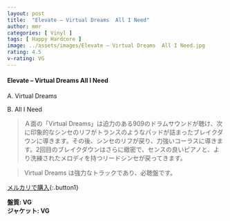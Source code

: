 ```yaml
---
layout: post
title:  "Elevate – Virtual Dreams  All I Need"
author: mmr
categories: [ Vinyl ]
tags: [ Happy Hardcore ]
image: ../assets/images/Elevate – Virtual Dreams  All I Need.jpg
rating: 4.5
v-rating: VG
---
```


#### Elevate – Virtual Dreams  All I Need

A. Virtual Dreams

B. All I Need

> Ａ面の「Virtual Dreams」は迫力のある909のドラムサウンドが聴け、次に印象的なシンセのリフがトランスのようなパッドが詰まったブレイクダウンに導きます。その後、シンセのリフが戻り、力強いコーラスに導きます。2回目のブレイクダウンはさらに緻密で、センスの良いピアノと、より洗練されたメロディを持つリードシンセが戻ってきます。

> Virtual Dreams は強力なトラックであり、必聴盤です。


[メルカリで購入](https://jp.mercari.com/item/m28222074126){:.button1}

<div class="mt-4 mb-4 d-flex align-items-center">
<strong class="mr-1">盤質: VG</strong>
</div>
<div class="mt-4 mb-4 d-flex align-items-center">
<strong class="mr-1">ジャケット: VG</strong>
</div>
